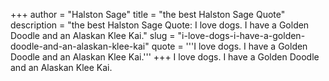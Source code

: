 +++
author = "Halston Sage"
title = "the best Halston Sage Quote"
description = "the best Halston Sage Quote: I love dogs. I have a Golden Doodle and an Alaskan Klee Kai."
slug = "i-love-dogs-i-have-a-golden-doodle-and-an-alaskan-klee-kai"
quote = '''I love dogs. I have a Golden Doodle and an Alaskan Klee Kai.'''
+++
I love dogs. I have a Golden Doodle and an Alaskan Klee Kai.
